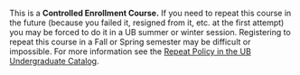 This is a **Controlled Enrollment Course.** If you need to repeat this course in the future (because you failed it, resigned from it, etc. at the first attempt) you may be forced to do it in a UB summer or winter session. Registering to repeat this course in a Fall or Spring semester may be difficult or impossible. For more information see the [Repeat Policy in the UB Undergraduate Catalog](https://catalog.buffalo.edu/policies/repeat.html "Repeat Policy").
